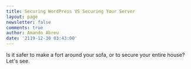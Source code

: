```yaml
---
title: Securing WordPress VS Securing Your Server
layout: page
newsletter: false
comments: true
author: Amando Abreu
date: '2119-12-30 03:43:00'
---
```

Is it safer to make a fort around your sofa, or to secure your entire house? Let's see.
